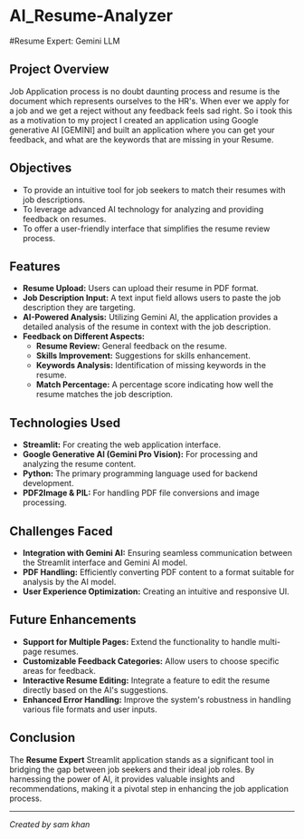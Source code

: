# AI_Resume-Analyzer
#Resume Expert: Gemini LLM 

## Project Overview

 Job Application process is no doubt daunting process and resume is the document which represents ourselves to the HR's. When ever we apply for a job and we get a reject without any feedback feels sad right. So i took this as a motivation to my project I created an application using Google generative AI [GEMINI] and built an application where you can get your feedback, and what are the keywords that are missing in your Resume.

## Objectives

- To provide an intuitive tool for job seekers to match their resumes with job descriptions.
- To leverage advanced AI technology for analyzing and providing feedback on resumes.
- To offer a user-friendly interface that simplifies the resume review process.

## Features

- **Resume Upload:** Users can upload their resume in PDF format.
- **Job Description Input:** A text input field allows users to paste the job description they are targeting.
- **AI-Powered Analysis:** Utilizing Gemini AI, the application provides a detailed analysis of the resume in context with the job description.
- **Feedback on Different Aspects:**
  - **Resume Review:** General feedback on the resume.
  - **Skills Improvement:** Suggestions for skills enhancement.
  - **Keywords Analysis:** Identification of missing keywords in the resume.
  - **Match Percentage:** A percentage score indicating how well the resume matches the job description.

## Technologies Used

- **Streamlit:** For creating the web application interface.
- **Google Generative AI (Gemini Pro Vision):** For processing and analyzing the resume content.
- **Python:** The primary programming language used for backend development.
- **PDF2Image & PIL:** For handling PDF file conversions and image processing.

## Challenges Faced

- **Integration with Gemini AI:** Ensuring seamless communication between the Streamlit interface and Gemini AI model.
- **PDF Handling:** Efficiently converting PDF content to a format suitable for analysis by the AI model.
- **User Experience Optimization:** Creating an intuitive and responsive UI.

## Future Enhancements

- **Support for Multiple Pages:** Extend the functionality to handle multi-page resumes.
- **Customizable Feedback Categories:** Allow users to choose specific areas for feedback.
- **Interactive Resume Editing:** Integrate a feature to edit the resume directly based on the AI's suggestions.
- **Enhanced Error Handling:** Improve the system's robustness in handling various file formats and user inputs.

## Conclusion

The **Resume Expert** Streamlit application stands as a significant tool in bridging the gap between job seekers and their ideal job roles. By harnessing the power of AI, it provides valuable insights and recommendations, making it a pivotal step in enhancing the job application process.

---

*Created by sam khan*
